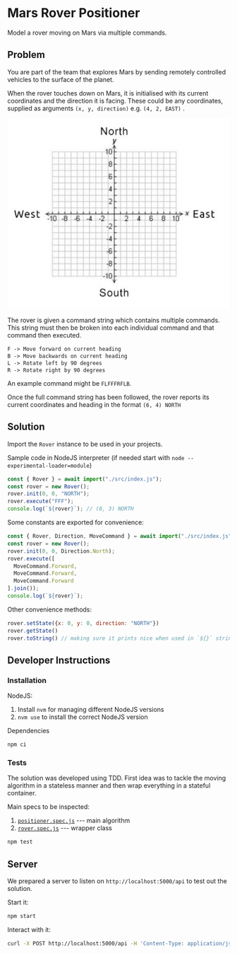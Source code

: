 # Mars Rover Positioner

Model a rover moving on Mars via multiple commands.

## Problem

You are part of the team that explores Mars by sending remotely controlled vehicles to the surface of
the planet.

When the rover touches down on Mars, it is initialised with its current coordinates and the direction
it is facing. These could be any coordinates, supplied as arguments `(x, y, direction)` e.g. `(4,
2, EAST)` .

<img alt="Cartesian Plane" src="./docs/mars-grid.png"/>

The rover is given a command string which contains multiple commands. 
This string must then be broken into each individual command and that command then executed.
```
F -> Move forward on current heading
B -> Move backwards on current heading
L -> Rotate left by 90 degrees
R -> Rotate right by 90 degrees
```
An example command might be `FLFFFRFLB`.

Once the full command string has been followed, the rover reports its current coordinates and
heading in the format `(6, 4) NORTH`

## Solution

Import the ```Rover``` instance to be used in your projects.

Sample code in NodeJS interpreter (if needed start with `node --experimental-loader=module`)

```js
const { Rover } = await import("./src/index.js");
const rover = new Rover();
rover.init(0, 0, "NORTH");
rover.execute("FFF");
console.log(`${rover}`); // (0, 3) NORTH
```

Some constants are exported for convenience:
```js
const { Rover, Direction, MoveCommand } = await import("./src/index.js");
const rover = new Rover();
rover.init(0, 0, Direction.North);
rover.execute([
  MoveCommand.Forward,
  MoveCommand.Forward,
  MoveCommand.Forward
].join());
console.log(`${rover}`);
```

Other convenience methods:

```js
rover.setState({x: 0, y: 0, direction: "NORTH"})
rover.getState()
rover.toString() // making sure it prints nice when used in `${}` strings
```

## Developer Instructions 

### Installation 

NodeJS:

1. Install `nvm` for managing different NodeJS versions
2. `nvm use` to install the correct NodeJS version

Dependencies
```bash
npm ci
``` 

### Tests

The solution was developed using TDD.
First idea was to tackle the moving algorithm in a stateless manner
and then wrap everything in a stateful container.

Main specs to be inspected:

1. [`positioner.spec.js`](./test/positioner.spec.js) --- main algorithm
2. [`rover.spec.js`](./test/rover.spec.js) --- wrapper class

```bash
npm test
```

## Server

We prepared a server to listen on `http://localhost:5000/api` to test out the solution.

Start it:
```bash
npm start
```

Interact with it:
```bash
curl -X POST http://localhost:5000/api -H 'Content-Type: application/json' -d '{"state": {"x": 0, "y": 0, "direction": "NORTH"}, "command": "FFF"}'
```
